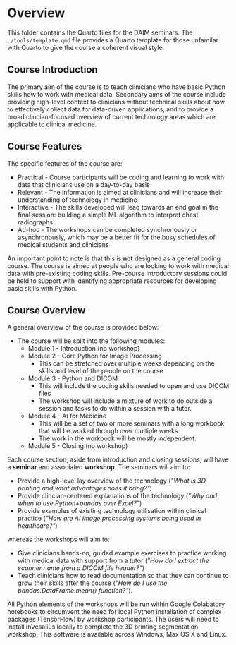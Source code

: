 # Overview

This folder contains the Quarto files for the DAIM seminars. The `./tools/template.qmd` file provides a Quarto template for those unfamilar with Quarto to give the course a coherent visual style.

## Course Introduction

The primary aim of the course is to teach clinicians who have basic Python skills how to work with medical data. Secondary aims of the course include providing high-level context to clinicians without technical skills about how to effectively collect data for data-driven applications, and to provide a broad clincian-focused overview of current technology areas which are applicable to clinical medicine.

## Course Features

The specific features of the course are:

- Practical - Course participants will be coding and learning to work with data that clinicians use on a day-to-day basis
- Relevant - The information is aimed at clinicians and will increase their understanding of technology in medicine
- Interactive - The skills developed will lead towards an end goal in the final session: building a simple ML algorithm to interpret chest radiographs
- Ad-hoc - The workshops can be completed synchronously or asynchronously, which may be a better fit for the busy schedules of medical students and clinicians

An important point to note is that this is **not** designed as a general coding course. The course is aimed at people who are looking to work with medical data with pre-existing coding skills. Pre-course introductory sessions could be held to support with identifying appropriate resources for developing basic skills with Python.

## Course Overview

A general overview of the course is provided below:

-   The course will be split into the following modules:
    -   Module 1 - Introduction (no workshop)
    -   Module 2 - Core Python for Image Processing
        -   This can be stretched over multiple weeks depending on the skills and level of the people on the course
    -   Module 3 - Python and DICOM
        -   This will include the coding skills needed to open and use DICOM files
        -   The workshop will include a mixture of work to do outside a session and tasks to do within a session with a tutor.
    -   Module 4 - AI for Medicine
        -   This will be a set of two or more seminars with a long workbook that will be worked through over multiple weeks
        -   The work in the workbook will be mostly independent.
    -   Module 5 - Closing (no workshop)

Each course section, aside from introduction and closing sessions, will have a **seminar** and associated **workshop**. The seminars will aim to:
 
- Provide a high-level lay overview of the technology (*"What is 3D printing and what advantages does it bring?"*)
- Provide clincian-centered explanations of the technology (*"Why and when to use Python+pandas over Excel?"*)
- Provide examples of existing technology utilisation within clinical practice (*"How are AI image processing systems being used in healthcare?"*)

whereas the workshops will aim to:

- Give clinicians hands-on, guided example exercises to practice working with medical data with support from a tutor (*"How do I extract the scanner name from a DICOM file header?"*) 
- Teach clinicians how to read documentation so that they can continue to grow their skills after the course (*"How do I use the pandas.DataFrame.mean() function?"*).

All Python elements of the workshops will be run within Google Colabatory notebooks to circumvent the need for local Python installation of complex packages (TensorFlow) by workshop participants. The users will need to install InVesalius locally to complete the 3D printing segmentation workshop. This software is available across Windows, Max OS X and Linux.